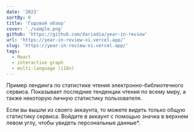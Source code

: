 ```yaml
---
date: '2023'
sortBy: 0
title: 'Годовой обзор'
cover: './sample.png'
github: 'https://github.com/dariadia/year-in-review'
url: 'https://year-in-review-xi.vercel.app/'
slug: 'https://year-in-review-xi.vercel.app/'
tags:
  - React
  - interactive graph
  - multi-language (i18n)
---
```


Пример лендинга по статистике чтения электронно-библиотечного сервиса. Показывает последние тенденции чтения по всему миру, а также некоторую личную статистику пользователя.

Если вы вышли из своего аккаунта, то можете видеть только общую статистику сервиса. Войдите в аккаунт с помощью значка в верхнем левом углу, чтобы увидеть персональные данные*.
